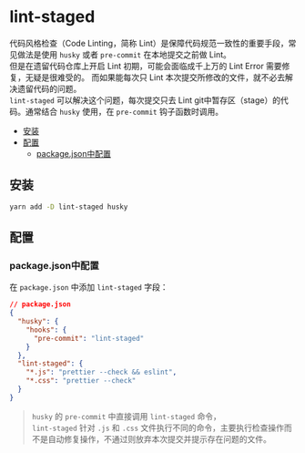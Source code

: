 # lint-staged
代码风格检查（Code Linting，简称 Lint）是保障代码规范一致性的重要手段，常见做法是使用 `husky` 或者 `pre-commit` 在本地提交之前做 Lint。  
但是在遗留代码仓库上开启 Lint 初期，可能会面临成千上万的 Lint Error 需要修复，无疑是很难受的。 而如果能每次只 Lint 本次提交所修改的文件，就不必去解决遗留代码的问题。  
`lint-staged` 可以解决这个问题，每次提交只去 Lint git中暂存区（stage）的代码。通常结合 `husky` 使用，在 `pre-commit` 钩子函数时调用。

- [安装](#安装)
- [配置](#配置)
  - [package.json中配置](#packagejson中配置)

## 安装
```sh
yarn add -D lint-staged husky
```

## 配置
### package.json中配置
在 `package.json` 中添加 `lint-staged` 字段：   
```json
// package.json
{
  "husky": {
    "hooks": {
      "pre-commit": "lint-staged"
    }
  },
  "lint-staged": {
    "*.js": "prettier --check && eslint",
    "*.css": "prettier --check"
  }
}
```
> `husky` 的 `pre-commit` 中直接调用 `lint-staged` 命令，  
> `lint-staged` 针对 `.js` 和 `.css` 文件执行不同的命令，主要执行检查操作而不是自动修复操作，不通过则放弃本次提交并提示存在问题的文件。
